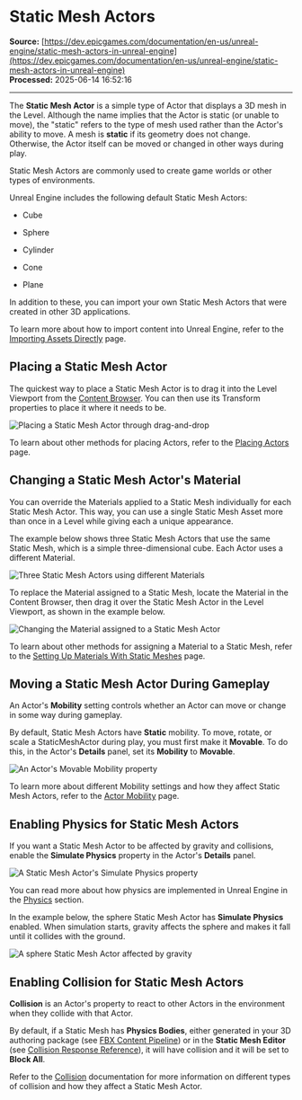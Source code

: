 # Static Mesh Actors

**Source:** [https://dev.epicgames.com/documentation/en-us/unreal-engine/static-mesh-actors-in-unreal-engine](https://dev.epicgames.com/documentation/en-us/unreal-engine/static-mesh-actors-in-unreal-engine)  
**Processed:** 2025-06-14 16:52:16

---

The **Static Mesh Actor** is a simple type of Actor that displays a 3D mesh in the Level. Although the name implies that the Actor is static (or unable to move), the "static" refers to the type of mesh used rather than the Actor's ability to move. A mesh is **static** if its geometry does not change. Otherwise, the Actor itself can be moved or changed in other ways during play.

Static Mesh Actors are commonly used to create game worlds or other types of environments.

Unreal Engine includes the following default Static Mesh Actors:

-   Cube
    
-   Sphere
    
-   Cylinder
    
-   Cone
    
-   Plane
    

In addition to these, you can import your own Static Mesh Actors that were created in other 3D applications.

To learn more about how to import content into Unreal Engine, refer to the [Importing Assets Directly](/documentation/en-us/unreal-engine/importing-assets-directly-into-unreal-engine) page.

## Placing a Static Mesh Actor

The quickest way to place a Static Mesh Actor is to drag it into the Level Viewport from the [Content Browser](/documentation/en-us/unreal-engine/content-browser-in-unreal-engine). You can then use its Transform properties to place it where it needs to be.

![Placing a Static Mesh Actor through drag-and-drop](https://d1iv7db44yhgxn.cloudfront.net/documentation/images/50c292cf-9dca-412e-8bb4-e2243875dc79/placing-a-static-mesh-actor.gif)

To learn about other methods for placing Actors, refer to the [Placing Actors](/documentation/en-us/unreal-engine/placing-actors-in-unreal-engine) page.

## Changing a Static Mesh Actor's Material

You can override the Materials applied to a Static Mesh individually for each Static Mesh Actor. This way, you can use a single Static Mesh Asset more than once in a Level while giving each a unique appearance.

The example below shows three Static Mesh Actors that use the same Static Mesh, which is a simple three-dimensional cube. Each Actor uses a different Material.

![Three Static Mesh Actors using different Materials](https://d1iv7db44yhgxn.cloudfront.net/documentation/images/ca73186b-9c02-42a8-8207-c4d3e53b48ba/cubes.png)

To replace the Material assigned to a Static Mesh, locate the Material in the Content Browser, then drag it over the Static Mesh Actor in the Level Viewport, as shown in the example below.

![Changing the Material assigned to a Static Mesh Actor](https://d1iv7db44yhgxn.cloudfront.net/documentation/images/eabb79cb-ffd3-4bdc-b3dc-c39bd85bb006/assigning-material-to-static-mesh.gif)

To learn about other methods for assigning a Material to a Static Mesh, refer to the [Setting Up Materials With Static Meshes](/documentation/en-us/unreal-engine/using-materials-with-static-meshes-in-unreal-engine) page.

## Moving a Static Mesh Actor During Gameplay

An Actor's **Mobility** setting controls whether an Actor can move or change in some way during gameplay.

By default, Static Mesh Actors have **Static** mobility. To move, rotate, or scale a StaticMeshActor during play, you must first make it **Movable**. To do this, in the Actor's **Details** panel, set its **Mobility** to **Movable**.

![An Actor's Movable Mobility property](https://d1iv7db44yhgxn.cloudfront.net/documentation/images/c0523d9e-d8df-474e-a362-f1685322a8e8/actor-mobility-movable.png)

To learn more about different Mobility settings and how they affect Static Mesh Actors, refer to the [Actor Mobility](/documentation/en-us/unreal-engine/actor-mobility-in-unreal-engine) page.

## Enabling Physics for Static Mesh Actors

If you want a Static Mesh Actor to be affected by gravity and collisions, enable the **Simulate Physics** property in the Actor's **Details** panel.

![A Static Mesh Actor's Simulate Physics property](https://d1iv7db44yhgxn.cloudfront.net/documentation/images/17a80ed6-6112-4622-b0ad-2759ced1f7ab/simulate-physics-property.png)

You can read more about how physics are implemented in Unreal Engine in the [Physics](/documentation/en-us/unreal-engine/physics-in-unreal-engine) section.

In the example below, the sphere Static Mesh Actor has **Simulate Physics** enabled. When simulation starts, gravity affects the sphere and makes it fall until it collides with the ground.

![A sphere Static Mesh Actor affected by gravity](https://d1iv7db44yhgxn.cloudfront.net/documentation/images/18095553-0940-444f-bf1b-a873a64cc636/sphere-falling.gif)

## Enabling Collision for Static Mesh Actors

**Collision** is an Actor's property to react to other Actors in the environment when they collide with that Actor.

By default, if a Static Mesh has **Physics Bodies**, either generated in your 3D authoring package (see [FBX Content Pipeline](/documentation/en-us/unreal-engine/fbx-content-pipeline)) or in the **Static Mesh Editor** (see [Collision Response Reference](/documentation/en-us/unreal-engine/collision-response-reference-in-unreal-engine)), it will have collision and it will be set to **Block All**.

Refer to the [Collision](/documentation/en-us/unreal-engine/collision-in-unreal-engine) documentation for more information on different types of collision and how they affect a Static Mesh Actor.